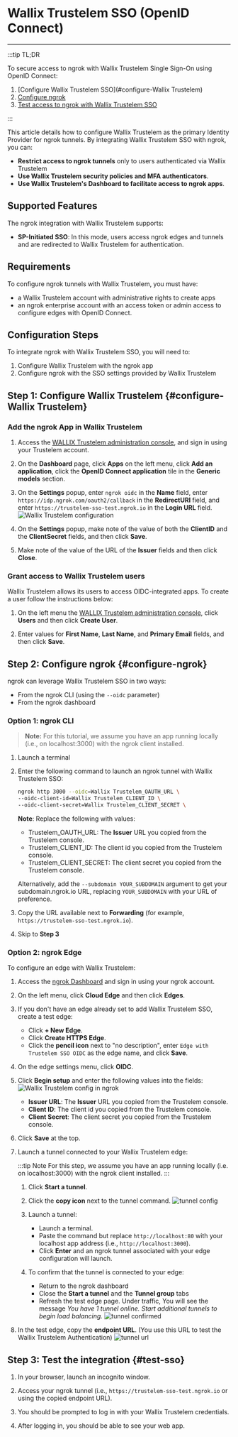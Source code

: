 # Wallix Trustelem SSO (OpenID Connect)
------------

:::tip TL;DR

To secure access to ngrok with Wallix Trustelem Single Sign-On using OpenID Connect:
1. [Configure Wallix Trustelem SSO](#configure-Wallix Trustelem)
1. [Configure ngrok](#configure-ngrok)
1. [Test access to ngrok with Wallix Trustelem SSO](#test-sso)

:::

This article details how to configure Wallix Trustelem as the primary Identity Provider for ngrok tunnels.
By integrating Wallix Trustelem SSO with ngrok, you can:

- **Restrict access to ngrok tunnels** only to users authenticated via Wallix Trustelem
- **Use Wallix Trustelem security policies and MFA authenticators**.
- **Use Wallix Trustelem's Dashboard to facilitate access to ngrok apps**.

## Supported Features

The ngrok integration with Wallix Trustelem supports:

- **SP-Initiated SSO**: In this mode, users access ngrok edges and tunnels and are redirected to Wallix Trustelem for authentication.

## Requirements

To configure ngrok tunnels with Wallix Trustelem, you must have:

- a Wallix Trustelem account with administrative rights to create apps
- an ngrok enterprise account with an access token or admin access to configure edges with OpenID Connect.


## Configuration Steps

To integrate ngrok with Wallix Trustelem SSO, you will need to:

1. Configure Wallix Trustelem with the ngrok app
1. Configure ngrok with the SSO settings provided by Wallix Trustelem

## **Step 1**: Configure Wallix Trustelem {#configure-Wallix Trustelem}

### Add the ngrok App in Wallix Trustelem

1. Access the [WALLIX Trustelem administration console](https://admin.trustelem.com/login), and sign in using your Trustelem account.

1. On the **Dashboard** page, click **Apps** on the left menu, click **Add an application**, click the **OpenID Connect application** tile in the **Generic models** section.

1. On the **Settings** popup, enter `ngrok oidc` in the **Name** field, enter `https://idp.ngrok.com/oauth2/callback` in the **RedirectURI** field, and enter `https://trustelem-sso-test.ngrok.io` in the **Login URL** field.
    ![Wallix Trustelem configuration](img/ngrok_url_configuration_trustelem.png)

1. On the **Settings** popup, make note of the value of both the **ClientID** and the **ClientSecret** fields, and then click **Save**.

1. Make note of the value of the URL of the **Issuer** fields and then click **Close**.


### Grant access to Wallix Trustelem users

Wallix Trustelem allows its users to access OIDC-integrated apps.
To create a user follow the instructions below:

1. On the left menu the [WALLIX Trustelem administration console](https://admin.trustelem.com/login), click **Users** and then click **Create User**.

1. Enter values for **First Name**, **Last Name**, and **Primary Email** fields, and then click **Save**.


## **Step 2**: Configure ngrok {#configure-ngrok}

ngrok can leverage Wallix Trustelem SSO in two ways:

- From the ngrok CLI (using the `--oidc` parameter)
- From the ngrok dashboard

### **Option 1**: ngrok CLI

> **Note:** For this tutorial, we assume you have an app running locally (i.e., on localhost:3000) with the ngrok client installed.

1. Launch a terminal

1. Enter the following command to launch an ngrok tunnel with Wallix Trustelem SSO:
    ```bash
    ngrok http 3000 --oidc=Wallix Trustelem_OAUTH_URL \
    --oidc-client-id=Wallix Trustelem_CLIENT_ID \
    --oidc-client-secret=Wallix Trustelem_CLIENT_SECRET \
    ```
    **Note**: Replace the following with values:
    - Trustelem_OAUTH_URL: The **Issuer** URL you copied from the Trustelem console.
    - Trustelem_CLIENT_ID: The client id you copied from the Trustelem console.
    - Trustelem_CLIENT_SECRET: The client secret you copied from the Trustelem console.
    
    Alternatively, add the `--subdomain YOUR_SUBDOMAIN` argument to get your subdomain.ngrok.io URL, replacing `YOUR_SUBDOMAIN` with your URL of preference.

1. Copy the URL available next to **Forwarding** (for example, `https://trustelem-sso-test.ngrok.io`).

1. Skip to **Step 3**

### **Option 2**: ngrok Edge

To configure an edge with Wallix Trustelem:

1. Access the [ngrok Dashboard](https://dashboard.ngrok.com/) and sign in using your ngrok account.

1. On the left menu, click **Cloud Edge** and then click **Edges**.

1. If you don't have an edge already set to add Wallix Trustelem SSO, create a test edge:
    * Click **+ New Edge**.
    * Click **Create HTTPS Edge**.
    * Click the **pencil icon** next to "no description", enter `Edge with Trustelem SSO OIDC` as the edge name, and click **Save**.

1. On the edge settings menu, click **OIDC**.

1. Click **Begin setup** and enter the following values into the fields:
    ![Wallix Trustelem config in ngrok](img/trustelem-1.png)

    * **Issuer URL**: The **Issuer** URL you copied from the Trustelem console. 
    * **Client ID**: The client id you copied from the Trustelem console.
    * **Client Secret**: The client secret you copied from the Trustelem console.

1. Click **Save** at the top.

1. Launch a tunnel connected to your Wallix Trustelem edge:

    :::tip Note 
    For this step, we assume you have an app running locally (i.e. on localhost:3000) with the ngrok client installed.
    :::

    1. Click **Start a tunnel**.

    1. Click the **copy icon** next to the tunnel command.
        ![tunnel config](img/trustelem-2.png)

    1. Launch a tunnel:
        * Launch a terminal.
        * Paste the command but replace `http://localhost:80` with your localhost app address (i.e., `http://localhost:3000`).
        * Click **Enter** and an ngrok tunnel associated with your edge configuration will launch.

    1. To confirm that the tunnel is connected to your edge:
        * Return to the ngrok dashboard
        * Close the **Start a tunnel** and the **Tunnel group** tabs
        * Refresh the test edge page. Under traffic, You will see the message _You have 1 tunnel online. Start additional tunnels to begin load balancing._
        ![tunnel confirmed](img/trustelem-3.png)

1. In the test edge, copy the **endpoint URL**. (You use this URL to test the Wallix Trustelem Authentication)
    ![tunnel url](img/trustelem-4.png)

## Step 3: Test the integration {#test-sso}

1. In your browser, launch an incognito window.

1. Access your ngrok tunnel (i.e., `https://trustelem-sso-test.ngrok.io` or using the copied endpoint URL).

1. You should be prompted to log in with your Wallix Trustelem credentials.

1. After logging in, you should be able to see your web app.

